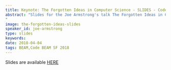 ```yaml
---
title: Keynote: The Forgotten Ideas in Computer Science - SLIDES - Code BEAM SF 2018
abstract: "Slides for the Joe Armstrong's talk The Forgotten Ideas in Computer Science - Code BEAM SF 2018
"
image: the-forgotten-ideas-slides
speaker_id: joe-armstrong
type: slides
keywords: 
date: 2018-04-04
tags: BEAM,Code BEAM SF 2018
---
```

Slides are available <a href="/uploads/media/default/0001/01/de7dfa6889612b31caf9ffa5b3377ee57be54cfd.pdf">HERE</a>
